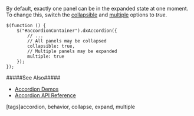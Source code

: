 By default, exactly one panel can be in the expanded state at one moment. To change this, switch the [collapsible](/api-reference/10%20UI%20Widgets/dxAccordion/1%20Configuration/collapsible.md '/Documentation/ApiReference/UI_Widgets/dxAccordion/Configuration/#collapsible') and [multiple](/api-reference/10%20UI%20Widgets/dxAccordion/1%20Configuration/multiple.md '/Documentation/ApiReference/UI_Widgets/dxAccordion/Configuration/#multiple') options to _true_.

    $(function () {
        $("#accordionContainer").dxAccordion({
            // ...
            // All panels may be collapsed
            collapsible: true,
            // Multiple panels may be expanded
            multiple: true
        });
    });

#####See Also#####
- [Accordion Demos](https://js.devexpress.com/Demos/WidgetsGallery/#demo/navigation-accordion-overview)
- [Accordion API Reference](/api-reference/10%20UI%20Widgets/dxAccordion '/Documentation/ApiReference/UI_Widgets/dxAccordion/')

[tags]accordion, behavior, collapse, expand, multiple